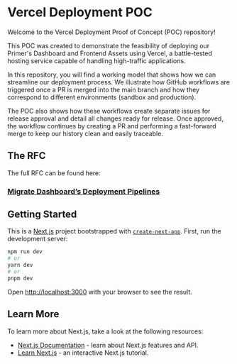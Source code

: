 

# Vercel Deployment POC

Welcome to the Vercel Deployment Proof of Concept (POC) repository!

This POC was created to demonstrate the feasibility of deploying our Primer's Dashboard and Frontend Assets using Vercel, a battle-tested hosting service capable of handling high-traffic applications.

In this repository, you will find a working model that shows how we can streamline our deployment process. We illustrate how GitHub workflows are triggered once a PR is merged into the main branch and how they correspond to different environments (sandbox and production).

The POC also shows how these workflows create separate issues for release approval and detail all changes ready for release. Once approved, the workflow continues by creating a PR and performing a fast-forward merge to keep our history clean and easily traceable.

## The RFC

The full RFC can be found here:

### [Migrate Dashboard’s Deployment Pipelines](https://www.notion.so/primerio/Migrate-Dashboard-s-Deployment-Pipelines-fe409af5ee044ef5ac38d69102f60bdd?pvs=4)


## Getting Started

This is a [Next.js](https://nextjs.org/) project bootstrapped with [`create-next-app`](https://github.com/vercel/next.js/tree/canary/packages/create-next-app).
First, run the development server:

```bash
npm run dev
# or
yarn dev
# or
pnpm dev
```

Open [http://localhost:3000](http://localhost:3000) with your browser to see the result.

## Learn More

To learn more about Next.js, take a look at the following resources:

- [Next.js Documentation](https://nextjs.org/docs) - learn about Next.js features and API.
- [Learn Next.js](https://nextjs.org/learn) - an interactive Next.js tutorial.

